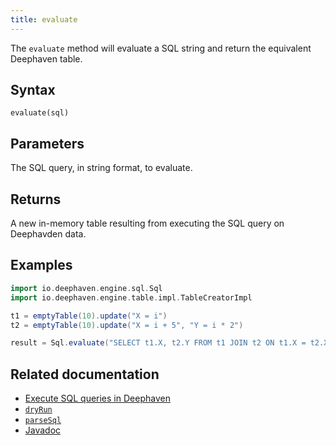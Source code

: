 ```yaml
---
title: evaluate
---
```


The `evaluate` method will evaluate a SQL string and return the equivalent Deephaven table.

## Syntax

```
evaluate(sql)
```

## Parameters

<ParamTable>
<Param name="sql" type="String">

The SQL query, in string format, to evaluate.

</Param>
</ParamTable>

## Returns

A new in-memory table resulting from executing the SQL query on Deephavden data.

## Examples

```groovy order=result,t1,t2
import io.deephaven.engine.sql.Sql
import io.deephaven.engine.table.impl.TableCreatorImpl

t1 = emptyTable(10).update("X = i")
t2 = emptyTable(10).update("X = i + 5", "Y = i * 2")

result = Sql.evaluate("SELECT t1.X, t2.Y FROM t1 JOIN t2 ON t1.X = t2.X")
```

## Related documentation

- [Execute SQL queries in Deephaven](../../../how-to-guides/data-import-export/execute-sql-queries.md)
- [`dryRun`](./dryRun.md)
- [`parseSql`](./parseSql.md)
- [Javadoc](https://docs.deephaven.io/core/javadoc/io/deephaven/engine/sql/Sql.html#evaluate(java.lang.String))
